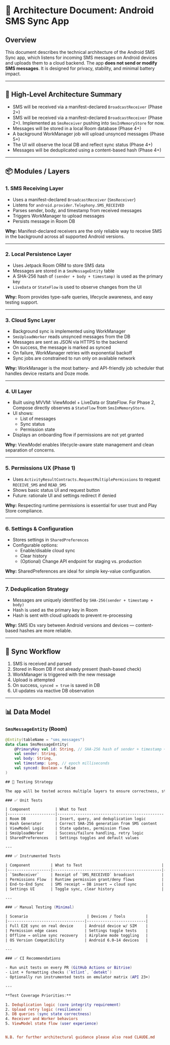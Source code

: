 # 📐 Architecture Document: Android SMS Sync App

## Overview

This document describes the technical architecture of the Android SMS Sync app, which listens for incoming SMS messages on Android devices and uploads them to a cloud backend. The app **does not send or modify SMS messages**. It is designed for privacy, stability, and minimal battery impact.

---

## 🧱 High-Level Architecture Summary

- SMS will be received via a manifest-declared `BroadcastReceiver` (Phase 2+)
- SMS will be received via a manifest-declared `BroadcastReceiver` (Phase 2+). Implemented as `SmsReceiver` pushing into `SmsInMemoryStore` for now.
- Messages will be stored in a local Room database (Phase 4+)
- A background WorkManager job will upload unsynced messages (Phase 5+)
- The UI will observe the local DB and reflect sync status (Phase 4+)
- Messages will be deduplicated using a content-based hash (Phase 4+)

---

## 📦 Modules / Layers

### 1. SMS Receiving Layer

- Uses a manifest-declared `BroadcastReceiver` (`SmsReceiver`)
- Listens for `android.provider.Telephony.SMS_RECEIVED`
- Parses sender, body, and timestamp from received messages
- Triggers WorkManager to upload messages
- Persists message in Room DB

**Why:** Manifest-declared receivers are the only reliable way to receive SMS in the background across all supported Android versions.

---

### 2. Local Persistence Layer

- Uses Jetpack Room ORM to store SMS data
- Messages are stored in a `SmsMessageEntity` table
- A SHA-256 hash of `(sender + body + timestamp)` is used as the primary key
- `LiveData` or `StateFlow` is used to observe changes from the UI

**Why:** Room provides type-safe queries, lifecycle awareness, and easy testing support.

---

### 3. Cloud Sync Layer

- Background sync is implemented using WorkManager
- `SmsUploadWorker` reads unsynced messages from the DB
- Messages are sent as JSON via HTTPS to the backend
- On success, the message is marked as synced
- On failure, WorkManager retries with exponential backoff
- Sync jobs are constrained to run only on available network

**Why:** WorkManager is the most battery- and API-friendly job scheduler that handles device restarts and Doze mode.

---

### 4. UI Layer

- Built using MVVM: ViewModel + LiveData or StateFlow. For Phase 2, Compose directly observes a `StateFlow` from `SmsInMemoryStore`.
- UI shows:
  - List of messages
  - Sync status
  - Permission state
- Displays an onboarding flow if permissions are not yet granted

**Why:** ViewModel enables lifecycle-aware state management and clean separation of concerns.

---

### 5. Permissions UX (Phase 1)

- Uses `ActivityResultContracts.RequestMultiplePermissions` to request `RECEIVE_SMS` and `READ_SMS`
- Shows basic status UI and request button
- Future: rationale UI and settings redirect if denied

**Why:** Respecting runtime permissions is essential for user trust and Play Store compliance.

---

### 6. Settings & Configuration

- Stores settings in `SharedPreferences`
- Configurable options:
  - Enable/disable cloud sync
  - Clear history
  - (Optional) Change API endpoint for staging vs. production

**Why:** SharedPreferences are ideal for simple key-value configuration.

---

### 7. Deduplication Strategy

- Messages are uniquely identified by `SHA-256(sender + timestamp + body)`
- Hash is used as the primary key in Room
- Hash is sent with cloud uploads to prevent re-processing

**Why:** SMS IDs vary between Android versions and devices — content-based hashes are more reliable.

---

## 🔄 Sync Workflow

1. SMS is received and parsed
2. Stored in Room DB if not already present (hash-based check)
3. WorkManager is triggered with the new message
4. Upload is attempted
5. On success, `synced = true` is saved in DB
6. UI updates via reactive DB observation

---

## 📊 Data Model

### `SmsMessageEntity` (Room)

```kotlin
@Entity(tableName = "sms_messages")
data class SmsMessageEntity(
    @PrimaryKey val id: String, // SHA-256 hash of sender + timestamp + body
    val sender: String,
    val body: String,
    val timestamp: Long, // epoch milliseconds
    val synced: Boolean = false
)

## 🧪 Testing Strategy

The app will be tested across multiple layers to ensure correctness, stability, and reliability. The goal is to isolate logic, minimize manual QA, and automate where possible.

### ✅ Unit Tests

| Component           | What to Test                                  | Tools/Frameworks       |
|---------------------|-----------------------------------------------|------------------------|
| Room DB             | Insert, query, and deduplication logic        | JUnit, Room in-memory DB |
| Hash Generator      | Correct SHA-256 generation from SMS content   | JUnit, Mockito         |
| ViewModel Logic     | State updates, permission flows               | JUnit, LiveData Test Rules / Turbine (for Flow) |
| SmsUploadWorker     | Success/failure handling, retry logic         | WorkManager test APIs  |
| SharedPreferences   | Settings toggles and default values           | JUnit                  |

---

### ✅ Instrumented Tests

| Component         | What to Test                                   | Tools/Frameworks     |
|-------------------|------------------------------------------------|----------------------|
| `SmsReceiver`     | Receipt of `SMS_RECEIVED` broadcast            | Robolectric or Emulator |
| Permissions Flow  | Runtime permission grant/deny flows            | Espresso, UI Automator |
| End-to-End Sync   | SMS receipt → DB insert → cloud sync           | Emulator + test server |
| Settings UI       | Toggle sync, clear history                     | Espresso             |

---

### ✅ Manual Testing (Minimal)

| Scenario                          | Devices / Tools         |
|----------------------------------|--------------------------|
| Full E2E sync on real device     | Android device w/ SIM    |
| Permission edge cases            | Settings toggle tests    |
| Offline → online sync recovery   | Airplane mode toggling   |
| OS Version Compatibility         | Android 6.0–14 devices   |

---

### ✅ CI Recommendations

- Run unit tests on every PR (GitHub Actions or Bitrise)
- Lint + formatting checks (`ktlint`, `detekt`)
- Optionally run instrumented tests on emulator matrix (API 23+)

---

**Test Coverage Priorities:**

1. Deduplication logic (core integrity requirement)
2. Upload retry logic (resilience)
3. DB queries (sync state correctness)
4. Receiver and Worker behaviors
5. ViewModel state flow (user experience)


N.B. for further architectural guidance please also read CLAUDE.md